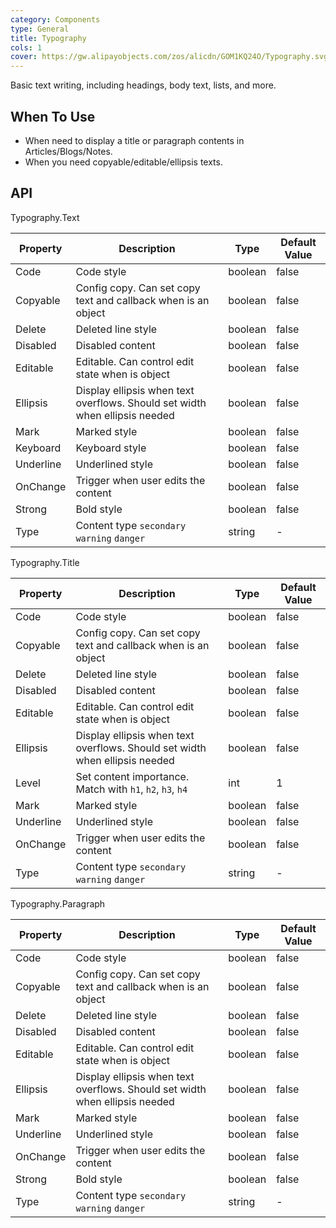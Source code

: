 ```yaml
---
category: Components
type: General
title: Typography
cols: 1
cover: https://gw.alipayobjects.com/zos/alicdn/GOM1KQ24O/Typography.svg
---
```


Basic text writing, including headings, body text, lists, and more.

## When To Use

- When need to display a title or paragraph contents in Articles/Blogs/Notes.
- When you need copyable/editable/ellipsis texts.


## API

Typography.Text

| Property | Description | Type | Default Value |
| --- | --- | --- | --- |
| Code | Code style | boolean         | false         |
| Copyable | Config copy. Can set copy text and callback when is an object | boolean         | false         |
| Delete | Deleted line style | boolean         | false         |
| Disabled | Disabled content | boolean         | false         |
| Editable | Editable. Can control edit state when is object | boolean         | false         |
| Ellipsis | Display ellipsis when text overflows. Should set width when ellipsis needed | boolean         | false         |
| Mark | Marked style | boolean         | false         |
| Keyboard | Keyboard  style | boolean         | false         
| Underline | Underlined  style | boolean         | false         |
| OnChange | Trigger when user edits the content | boolean         | false         |
| Strong | Bold style | boolean         | false         |
| Type | Content type `secondary` `warning` `danger` | string         | -         |

Typography.Title

| Property | Description | Type | Default Value |
| --- | --- | --- | --- |
| Code | Code style | boolean         | false         |
| Copyable | Config copy. Can set copy text and callback when is an object | boolean         | false         |
| Delete | Deleted line style | boolean         | false         |
| Disabled | Disabled content | boolean         | false         |
| Editable | Editable. Can control edit state when is object | boolean         | false         |
| Ellipsis | Display ellipsis when text overflows. Should set width when ellipsis needed | boolean         | false         |
| Level | Set content importance. Match with `h1`, `h2`, `h3`, `h4` | int         | 1         |
| Mark | Marked style | boolean         | false         |
| Underline | Underlined  style | boolean         | false         |
| OnChange | Trigger when user edits the content | boolean         | false         |
| Type | Content type `secondary` `warning` `danger` | string         | -         |

Typography.Paragraph

| Property | Description | Type | Default Value |
| --- | --- | --- | --- |
| Code | Code style | boolean         | false         |
| Copyable | Config copy. Can set copy text and callback when is an object | boolean         | false         |
| Delete | Deleted line style | boolean         | false         |
| Disabled | Disabled content | boolean         | false         |
| Editable | Editable. Can control edit state when is object | boolean         | false         |
| Ellipsis | Display ellipsis when text overflows. Should set width when ellipsis needed | boolean         | false         |
| Mark | Marked style | boolean         | false         |
| Underline | Underlined  style | boolean         | false         |
| OnChange | Trigger when user edits the content | boolean         | false         |
| Strong | Bold style | boolean         | false         |
| Type | Content type `secondary` `warning` `danger` | string         | -         |


